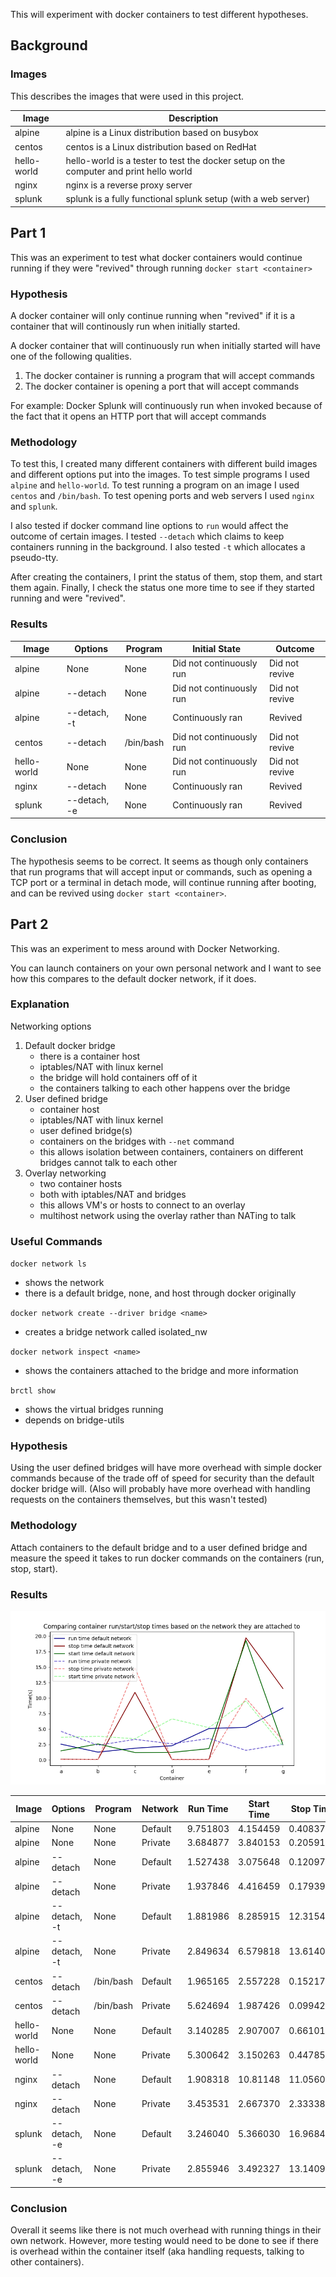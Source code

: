 This will experiment with docker containers to test different hypotheses.

## Background

### Images

This describes the images that were used in this project.

| Image       | Description | 
| ----------- | ----------- |
| alpine      | alpine is a Linux distribution based on busybox |
| centos      | centos is a Linux distribution based on RedHat |
| hello-world | hello-world is a tester to test the docker setup on the computer and print hello world |
| nginx       | nginx is a reverse proxy server |
| splunk      | splunk is a fully functional splunk setup (with a web server) |




## Part 1

This was an experiment to test what docker containers would continue running if they were "revived" through running `docker start <container>`

### Hypothesis

A docker container will only continue running when "revived" if it is a container that will continously run when initially started.

A docker container that will continuously run when initially started will have one of the following qualities.
1. The docker container is running a program that will accept commands
2. The docker container is opening a port that will accept commands 

For example:
Docker Splunk will continuously run when invoked because of the fact that it opens an HTTP port that will accept commands

### Methodology

To test this, I created many different containers with different build images and different options put into the images. To test simple programs I used `alpine` and `hello-world`. To test running a program on an image I used `centos` and `/bin/bash`. To test opening ports and web servers I used `nginx` and `splunk`. 

I also tested if docker command line options to `run` would affect the outcome of certain images. I tested `--detach` which claims to keep containers running in the background. I also tested `-t` which allocates a pseudo-tty.

After creating the containers, I print the status of them, stop them, and start them again.
Finally, I check the status one more time to see if they started running and were "revived".

### Results

| Image       | Options       | Program   | Initial State            | Outcome        |
| ----------- | ------------- | --------- | ------------------------ | -------------- |
| alpine      | None          | None      | Did not continuously run | Did not revive |
| alpine      | --detach      | None      | Did not continuously run | Did not revive |
| alpine      | --detach, -t  | None      | Continuously ran         | Revived        |
| centos      | --detach      | /bin/bash | Did not continuously run | Did not revive |
| hello-world | None          | None      | Did not continuously run | Did not revive | 
| nginx       | --detach      | None      | Continuously ran         | Revived        | 
| splunk      | --detach, -e  | None      | Continuously ran         | Revived        | 

### Conclusion

The hypothesis seems to be correct. It seems as though only containers that run programs that will accept input or commands, such as opening a TCP port or a terminal in detach mode, will continue running after booting, and can be revived using `docker start <container>`.


## Part 2

This was an experiment to mess around with Docker Networking.

You can launch containers on your own personal network and I want to see how this compares to the default docker network, if it does.

### Explanation

Networking options
1. Default docker bridge
    - there is a container host
    - iptables/NAT with linux kernel
    - the  bridge will hold containers off of it
    - the containers talking to each other happens over the bridge
2. User defined bridge
    - container host
    - iptables/NAT with linux kernel
    - user defined bridge(s)
    - containers on the bridges with `--net` command
    - this allows isolation between containers, containers on different bridges cannot talk to each other
3. Overlay networking
    - two container hosts
    - both with iptables/NAT and bridges
    - this allows VM's or hosts to connect to an overlay
    - multihost network using the overlay rather than NATing to talk

### Useful Commands
`docker network ls`
- shows the network
- there is a default bridge, none, and host through docker originally

`docker network create --driver bridge <name>`
- creates a bridge network called isolated_nw

`docker network inspect <name>`
- shows the containers attached to the bridge and more information

`brctl show`
- shows the virtual bridges running
- depends on bridge-utils

### Hypothesis

Using the user defined bridges will have more overhead with simple docker commands because of the trade off of speed for security than the default docker bridge will.
(Also will probably have more overhead with handling requests on the containers themselves, but this wasn't tested)

### Methodology

Attach containers to the default bridge and to a user defined bridge and measure the speed it takes to run docker commands on the containers (run, stop, start).

### Results

![The comparison of times.](images/chart.png)

| Image       | Options       | Program   | Network | Run Time | Start Time | Stop Time |
| ----------- | ------------- | --------- | ------- | -------- | --------- | --------- |
| alpine      | None          | None      | Default | 9.751803 | 4.154459 | 0.4083778 |
| alpine      | None          | None      | Private | 3.684877 | 3.840153 | 0.2059159 |
| alpine      | --detach      | None      | Default | 1.527438 | 3.075648 | 0.1209771 |
| alpine      | --detach      | None      | Private | 1.937846 | 4.416459 | 0.1793918 |
| alpine      | --detach, -t  | None      | Default | 1.881986 | 8.285915 | 12.315455 |
| alpine      | --detach, -t  | None      | Private | 2.849634 | 6.579818 | 13.614001 |
| centos      | --detach      | /bin/bash | Default | 1.965165 | 2.557228 | 0.1521730 |
| centos      | --detach      | /bin/bash | Private | 5.624694 | 1.987426 | 0.0994250 |
| hello-world | None          | None      | Default | 3.140285 | 2.907007 | 0.6610169 |
| hello-world | None          | None      | Private | 5.300642 | 3.150263 | 0.4478509 |
| nginx       | --detach      | None      | Default | 1.908318 | 10.81148 | 11.056098 |
| nginx       | --detach      | None      | Private | 3.453531 | 2.667370 | 2.3333859 |
| splunk      | --detach, -e  | None      | Default | 3.246040 | 5.366030 | 16.968418 |
| splunk      | --detach, -e  | None      | Private | 2.855946 | 3.492327 | 13.140911 |

### Conclusion

Overall it seems like there is not much overhead with running things in their own network. However, more testing would need to be done to see if there is overhead within the container itself (aka handling requests, talking to other containers).
